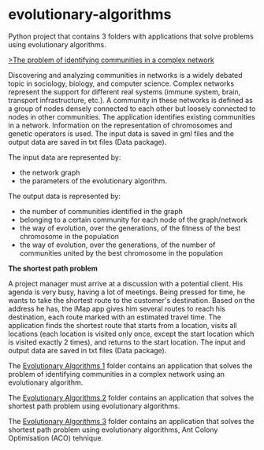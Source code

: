 # evolutionary-algorithms
Python project that contains 3 folders with applications that solve problems using evolutionary algorithms.

<u>>The problem of identifying communities in a complex network</u>

Discovering and analyzing communities in networks is a widely debated topic in sociology, biology, and computer science. Complex networks represent the support for different real systems (immune system, brain, transport infrastructure, etc.). A community in these networks is defined as a group of nodes densely connected to each other but loosely connected to nodes in other communities. The application identifies existing communities in a network. Information on the representation of chromosomes and genetic operators is used. The input data is saved in gml files and the output data are saved in txt files (Data package).

The input data are represented by:
- the network graph
- the parameters of the evolutionary algorithm.
  
The output data is represented by:
- the number of communities identified in the graph
- belonging to a certain community for each node of the graph/network
- the way of evolution, over the generations, of the fitness of the best chromosome in the population
- the way of evolution, over the generations, of the number of communities united by the best chromosome in the population
  
<b>The shortest path problem</b>

A project manager must arrive at a discussion with a potential client. His agenda is very busy, having a lot of meetings. Being pressed for time, he wants to take the shortest route to the customer's destination. Based on the address he has, the iMap app gives him several routes to reach his destination, each route marked with an estimated travel time. The application finds the shortest route that starts from a location, visits all locations (each location is visited only once, except the start location which is visited exactly 2 times), and returns to the start location. The input and output data are saved in txt files (Data package).

The [Evolutionary Algorithms 1](https://github.com/Iri25/ai-evolalgos-Iri25/tree/master/Evolutionary%20Algorithms%201) folder contains an application that solves the problem of identifying communities in a complex network using an evolutionary algorithm. 

The [Evolutionary Algorithms 2](https://github.com/Iri25/ai-evolalgos-Iri25/tree/master/Evolutionary%20Algorithms%202) folder contains an application that solves the shortest path problem using evolutionary algorithms.

The [Evolutionary Algorithms 3](https://github.com/Iri25/ai-evolalgos-Iri25/tree/master/Evolutionary%20Algorithms%203) folder contains an application that solves the shortest path problem using evolutionary algorithms, Ant Colony Optimisation (ACO) tehnique.
